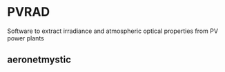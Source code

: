 # PVRAD
Software to extract irradiance and atmospheric optical properties from PV power plants

## aeronetmystic

